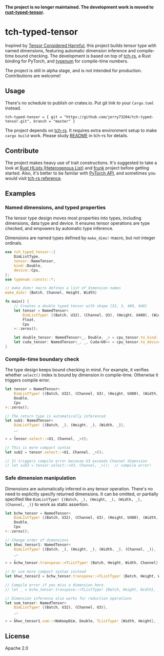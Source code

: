 **The project is no longer maintained. The development work is moved to [rust-typed-tensor](https://github.com/jerry73204/rust-typed-tensor).**


# tch-typed-tensor

Inspired by [Tensor Considered Harmful](http://nlp.seas.harvard.edu/NamedTensor),
this project builds tensor type with named dimensions, featuring automatic dimension
inference and compile-time bound checking. The development is based on top of
[tch-rs](https://github.com/LaurentMazare/tch-rs), a Rust binding for PyTorch, and
[typenum](https://github.com/paholg/typenum) for compile-time numbers.

The project is still in alpha stage, and is not intended for production. Contributions
are welcome!

## Usage

There's no schedule to publish on crates.io. Put git link to your `Cargo.toml` instead.

```
tch-typed-tensor = { git = "https://github.com/jerry73204/tch-typed-tensor.git", branch = "master" }
```

The project depends on [tch-rs](https://github.com/LaurentMazare/tch-rs).
It requires extra environment setup to make `cargo build` work.
Please study [README](https://github.com/LaurentMazare/tch-rs) in tch-rs for details.


## Contribute

The project makes heavy use of trait constructions. It's suggested to take a look at
[Rust HLists (Heterogenous List)](https://beachape.com/blog/2016/10/23/rust-hlists-heterogenously-typed-list/)
and [frunk](https://github.com/lloydmeta/frunk) project before getting started.
Also, it's better to be familar with [PyTorch API](https://pytorch.org/docs/stable/index.html),
and sometimes you would visit [tch-rs reference](https://docs.rs/tch/).

## Examples

### Named dimensions, and typed properties

The tensor type design moves most properties into types, including
dimensions, data type and device. It ensures tensor operations are
type checked, and empowers by automatic type inference.

Dimensions are named types defined by `make_dims!` macro,
but not integer ordinals.

```rust
use tch_typed_tensor::{
    DimListType,
    tensor::NameTensor,
    kind::Double,
    device::Cpu,
};
use typenum::consts::*;

// make_dims! macro defines a list of dimension names
make_dims! {Batch, Channel, Height, Width}

fn main() {
    // Creates a double typed tensor with shape [32, 3, 480, 640]
    let tensor = NamedTensor<
        DimListType! {(Batch, U32), (Channel, U3), (Height, U480), (Width, U640)}, // dimensions
        Float,                                                                     // data type
        Cpu                                                                        // device
    >::zeros();

    let double_tensor: NamedTensor<_, Double, _> = cpu_tensor.to_kind::<Double>();
    let cuda_tensor: NamedTensor<_, _, Cuda<U0>> = cpu_tensor.to_device::<Cuda<U0>>();
}
```

### Compile-time boundary check

The type design keeps bound checking in mind. For example, it verifies whether
`select()` index is bound by dimension in compile-time. Otherwise it triggers
compile error.

```rust
let tensor = NamedTensor<
    DimListType! {(Batch, U32), (Channel, U3), (Height, U480), (Width, U640)},
    Double,
    Cpu
>::zeros();

// The return type is automatically inferenced
let sub1: NamedTensor<
    DimListType! {(Batch, _), (Height, _), (Width, _)},
    _,
    _
> = tensor.select::<U1, Channel, _>();

// This is more compact syntax
let sub2 = tensor.select::<U1, Channel, _>();

// It triggers compile error because U3 exceeds Channel dimension
// let sub3 = tensor.select::<U3, Channel, _>();  // compile error!
```

### Safe dimension manipulation

Dimensions are automatically inferred in any tensor operation.
There's no need to explicitly specify returned dimensions.
It can be omitted, or partially specified like
`DimListType! {(Batch, _), (Height, _), (Width, _), (Channel, _)}`
to work as static assertion.

```rust
let bchw_tensor = NamedTensor<
    DimListType! {(Batch, U32), (Channel, U3), (Height, U480), (Width, U640)},
    Double,
    Cpu
>::zeros();

// Change order of dimensions
let bhwc_tensor1: NamedTensor<
    DimListType! {(Batch, _), (Height, _), (Width, _), (Channel, _)},
    _,
    _
> = bchw_tensor.transpose::<TListType! {Batch, Height, Width, Channel}, _>();

// Or use more compact syntax instead
let bhwc_tensor2 = bchw_tensor.transpose::<TListType! {Batch, Height, Width, Channel}, _>();

// Compile error if you miss a dimension here.
// let _ = bchw_tensor.transpose::<TListType! {Batch, Height, Width}, _>();  // compile error!

// Dimension inference also works for reduction operations
let sum_tensor: NamedTensor<
    DimListType! {(Batch, U32), (Channel, U3)},
    _,
    _
> = bhwc_tensor1.sum::<NoKeepDim, Double, TListType! {Width, Height}, _>();
```

## License

Apache 2.0
